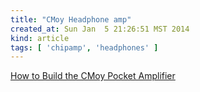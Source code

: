 ```yaml
---
title: "CMoy Headphone amp"
created_at: Sun Jan  5 21:26:51 MST 2014
kind: article
tags: [ 'chipamp', 'headphones' ]
---
```


[How to Build the CMoy Pocket Amplifier](http://tangentsoft.net/audio/cmoy-tutorial/)

